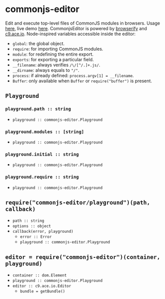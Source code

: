 # commonjs-editor

Edit and execute top-level files of CommonJS modules in browsers.
Usage [here](demo/README.md), live demo [here](https://cdn.rawgit.com/lachrist/commonjs-editor/9106eb66/test/index.html).
CommonjsEditor is powered by [browserify](http://browserify.org) and [c9.ace.io](https://ace.c9.io).
Node-inspired variables accessible inside the editor:
* `global`: the global object.
* `require`: for importing CommonJS modules.
* `module`: for redefining the entire export.
* `exports`: for exporting a particular field.
* `__filename`: always verifies `/\/[^/.]+.js/`.
* `__dirname`: always equals to `"/"`.
* `process`: if already defined: `process.argv[1] = __filename`.
* `Buffer`: only available when `Buffer` or `require("buffer")` is present.

## `Playground`

### `playground.path :: string`

* `playground :: commonjs-editor.Playground`

### `playground.modules :: [string]`

* `playground :: commonjs-editor.Playground`

### `playground.initial :: string`

* `playground :: commonjs-editor.Playground`

### `playground.require :: string`

* `playground :: commonjs-editor.Playground`

## `require("commonjs-editor/playground")(path, callback)`

* `path :: string`
* `options :: object`
* `callback(error, playground)`
  * `error :: Error`
  * `playground :: commonjs-editor.Playground`

## `editor = require("commonjs-editor")(container, playground)`

* `container :: dom.Element`
* `playground :: commonjs-editor.Playground`
* `editor :: c9.ace.io.Editor`
  * `bundle = getBundle()`

